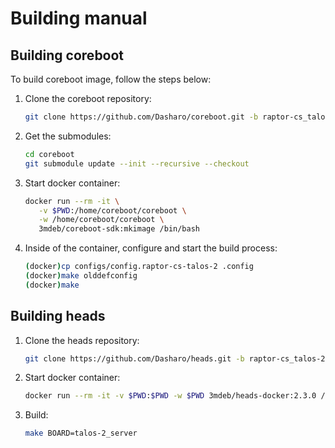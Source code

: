 # Building manual

## Building coreboot

To build coreboot image, follow the steps below:

1. Clone the coreboot repository:

    ```bash
    git clone https://github.com/Dasharo/coreboot.git -b raptor-cs_talos-2/release
    ```

1. Get the submodules:

    ```bash
    cd coreboot
    git submodule update --init --recursive --checkout
    ```

1. Start docker container:

    ```bash
    docker run --rm -it \
       -v $PWD:/home/coreboot/coreboot \
       -w /home/coreboot/coreboot \
       3mdeb/coreboot-sdk:mkimage /bin/bash
    ```

1. Inside of the container, configure and start the build process:

    ```bash
    (docker)cp configs/config.raptor-cs-talos-2 .config
    (docker)make olddefconfig
    (docker)make
    ```

## Building heads

1. Clone the heads repository:

    ```bash
    git clone https://github.com/Dasharo/heads.git -b raptor-cs_talos-2/release
    ```

1. Start docker container:

    ```bash
    docker run --rm -it -v $PWD:$PWD -w $PWD 3mdeb/heads-docker:2.3.0 /bin/bash
    ```

1. Build:

    ```bash
    make BOARD=talos-2_server
    ```
